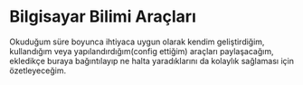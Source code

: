 # Bilgisayar Bilimi Araçları

Okuduğum süre boyunca ihtiyaca uygun olarak kendim geliştirdiğim, kullandığım veya yapılandırdığım(config ettiğim) araçları paylaşacağım, ekledikçe buraya bağıntılayıp ne halta yaradıklarını da kolaylık sağlaması için özetleyeceğim.
